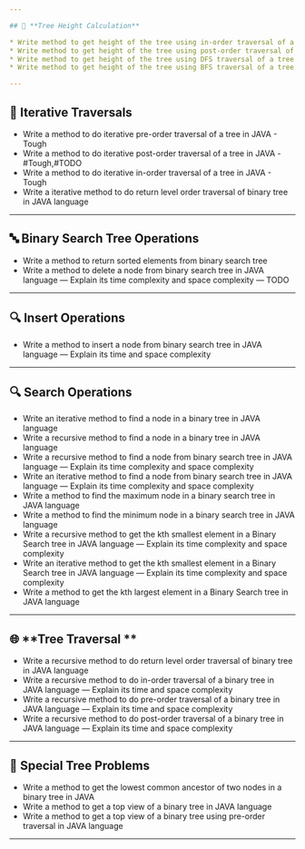 ```yaml
---

## 🌳 **Tree Height Calculation**

* Write method to get height of the tree using in-order traversal of a tree in JAVA
* Write method to get height of the tree using post-order traversal of a tree in JAVA
* Write method to get height of the tree using DFS traversal of a tree in JAVA
* Write method to get height of the tree using BFS traversal of a tree in JAVA

---
```


## 🔁 **Iterative Traversals**

* Write a method to do iterative pre-order traversal of a tree in JAVA - Tough
* Write a method to do iterative post-order traversal of a tree in JAVA - #Tough,#TODO
* Write a method to do iterative in-order traversal of a tree in JAVA - Tough
* Write a iterative method to do return level order traversal of binary tree in JAVA language
---

## 🔤 **Binary Search Tree Operations**

* Write a method to return sorted elements from binary search tree
* Write a method to delete a node from binary search tree in JAVA language — Explain its time complexity and space complexity — TODO

---

## 🔍 **Insert Operations**
* Write a method to insert a node from binary search tree in JAVA language — Explain its time and space complexity

---

## 🔍 **Search Operations**

* Write an iterative method to find a node in a binary tree in JAVA language
* Write a recursive method to find a node in a binary tree in JAVA language
* Write a recursive method to find a node from binary search tree in JAVA language — Explain its time complexity and space complexity
* Write an iterative method to find a node from binary search tree in JAVA language — Explain its time complexity and space complexity
* Write a method to find the maximum node in a binary search tree in JAVA language
* Write a method to find the minimum node in a binary search tree in JAVA language
* Write a recursive method to get the kth smallest element in a Binary Search tree in JAVA language — Explain its time complexity and space complexity
* Write an iterative method to get the kth smallest element in a Binary Search tree in JAVA language — Explain its time complexity and space complexity
* Write a method to get the kth largest element in a Binary Search tree in JAVA language

---

## 🌐 **Tree Traversal **

* Write a recursive method to do return level order traversal of binary tree in JAVA language
* Write a recursive method to do in-order traversal of a binary tree in JAVA language — Explain its time and space complexity
* Write a recursive method to do pre-order traversal of a binary tree in JAVA language — Explain its time and space complexity
* Write a recursive method to do post-order traversal of a binary tree in JAVA language — Explain its time and space complexity

---

## 🧩 **Special Tree Problems**

* Write a method to get the lowest common ancestor of two nodes in a binary tree in JAVA
* Write a method to get a top view of a binary tree in JAVA language
* Write a method to get a top view of a binary tree using pre-order traversal in JAVA language

---

